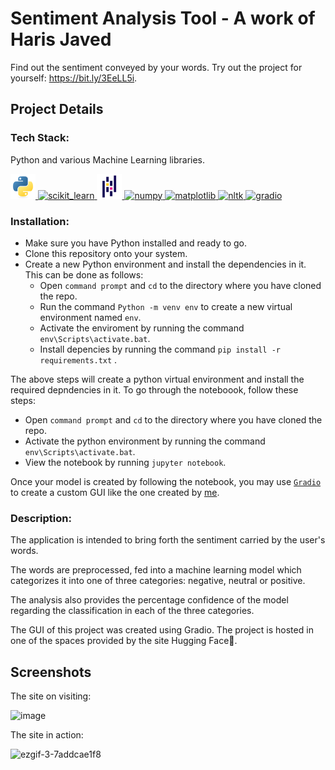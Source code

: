 # Sentiment Analysis Tool - A work of Haris Javed

Find out the sentiment conveyed by your words. Try out the project for yourself: https://bit.ly/3EeLL5i.

## Project Details

### Tech Stack:
Python and various Machine Learning libraries.
<p align="left">
<a href="https://www.python.org" target="_blank" rel="noreferrer"> <img src="https://raw.githubusercontent.com/devicons/devicon/master/icons/python/python-original.svg" alt="python" width="40" height="40"/> </a><a href="https://scikit-learn.org/" target="_blank" rel="noreferrer"> <img src="https://upload.wikimedia.org/wikipedia/commons/0/05/Scikit_learn_logo_small.svg" alt="scikit_learn" width="40" height="40"/> </a><a href="https://pandas.pydata.org/" target="_blank" rel="noreferrer"> <img src="https://raw.githubusercontent.com/devicons/devicon/2ae2a900d2f041da66e950e4d48052658d850630/icons/pandas/pandas-original.svg" alt="pandas" width="40" height="40"/> </a> <a href="https://numpy.org/" target="_blank" rel="noreferrer"> <img src="https://numpy.org/images/logo.svg" alt="numpy" width="40" height="40"/> </a><a href="https://matplotlib.org/" target="_blank" rel="noreferrer"> <img src="https://matplotlib.org/_static/images/logo_dark.svg" alt="matplotlib" width="40" height="40"/> </a><a href="https://www.nltk.org/" target="_blank" rel="noreferrer"> <img src="https://files.anaconda.com/production/resources/open-source/nltk-logo.svg" alt="nltk" width="40" height="40"/> </a> <a href="https://gradio.app/" target="_blank" rel="noreferrer"> <img src="https://gradio.app/assets/gradio.svg" alt="gradio" width="40" height="40"/> </a></p>

### Installation:

- Make sure you have Python installed and ready to go.
- Clone this repository onto your system.
- Create a new Python environment and install the dependencies in it. This can be done as follows:
  - Open `command prompt` and `cd` to the directory where you have cloned the repo.
  - Run the command `Python -m venv env` to create a new virtual environment named `env`.
  - Activate the enviroment by running the command `env\Scripts\activate.bat`.
  - Install depencies by running the command `pip install -r requirements.txt` .

The above steps will create a python virtual environment and install the required depndencies in it. To go through the noteboook, follow these steps:
- Open `command prompt` and `cd` to the directory where you have cloned the repo.
- Activate the python environment by running the command `env\Scripts\activate.bat`.
- View the notebook by running `jupyter notebook`.

Once your model is created by following the notebook, you may use [`Gradio`](https://gradio.app/) to create a custom GUI like the one created by [me](https://bit.ly/3EeLL5i).

### Description:

The application is intended to bring forth the sentiment carried by the user's words.

The words are preprocessed, fed into a machine learning model which categorizes it into one of three categories: negative, neutral or positive.

The analysis also provides the percentage confidence of the model regarding the classification in each of the three categories. 

The GUI of this project was created using Gradio. The project is hosted in one of the spaces provided by the site Hugging Face🤗.


## Screenshots

The site on visiting: 

![image](https://user-images.githubusercontent.com/72334266/193752283-1922991e-cf1e-4c7e-a8a9-d135f2d515c7.png)

The site in action:

![ezgif-3-7addcae1f8](https://user-images.githubusercontent.com/72334266/193752488-a77a589f-ee20-4c07-8222-560840af0266.gif)


